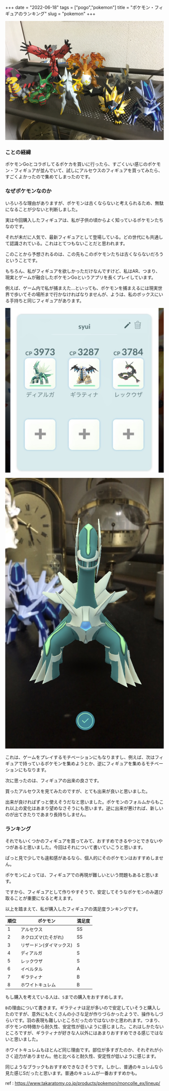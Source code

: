 +++
date = "2022-06-18"
tags = ["pogo","pokemon"]
title = "ポケモン・フィギュアのランキング"
slug = "pokemon"
+++

![](https://raw.githubusercontent.com/syui/img/master/other/pokemongo_card_20220618_0005.jpg)

### ことの経緯

ポケモンGoとコラボしてるポケカを買いに行ったら、すごくいい感じのポケモン・フィギュアが並んでいて、試しにアルセウスのフィギュアを買ってみたら、すごくよかったので集めてしまったのです。

### なぜポケモンなのか

いろいろな理由がありますが、ポケモンは古くならないと考えられるため、無駄になることが少ないと判断しました。

実は今回購入したフィギュアは、私が子供の頃からよく知っているポケモンたちなのです。

それが未だに人気で、最新フィギュアとして登場している。どの世代にも共通して認識されている。これはとてつもないことだと思われます。

このことから予想されるのは、この先もこのポケモンたちは古くならないだろうということです。

もちろん、私がフィギュアを欲しかっただけなんですけど、私はAR、つまり、現実とゲームが融合したポケモンGoというアプリを長くプレイしています。

例えば、ゲーム内で私が捕まえた...といっても、ポケモンを捕まえるには現実世界で歩いてその場所まで行かなければなりませんが、ようは、私のボックスにいる手持ちと同じフィギュアがあります。

![](https://raw.githubusercontent.com/syui/img/master/other/pokemongo_card_20220618_0006.jpg)

![](https://raw.githubusercontent.com/syui/img/master/other/pokemongo_card_20220618_0007.jpg)

これは、ゲームをプレイするモチベーションにもなりますし、例えば、次はフィギュアで持っているポケモンを集めようとか、逆にフィギュアを集めるモチベーションにもなります。

次に思ったのは、フィギュアの出来の良さです。

買ったアルセウスを見てみたのですが、とても出来が良いと思いました。

出来が良ければずっと使えそうだなと思いました。ポケモンのフォルムからもこれ以上の変化はあまり望めなさそうにも思います。逆に出来が悪ければ、新しいのが出てきたりであまり長持ちしません。

### ランキング

それでもいくつかのフィギュアを買ってみて、おすすめできるやつとできないやつがあると思いました。今回はそれについて書いていこうと思います。

ぱっと見で少しでも違和感があるなら、個人的にそのポケモンはおすすめしません。

ポケモンによっては、フィギュアでの再現が難しいという問題もあると思います。

ですから、フィギュアとして作りやすそうで、安定してそうなポケモンのみ選び取ることが重要になると考えます。

以上を踏まえて、私が購入したフィギュアの満足度ランキングです。

|順位|ポケモン|満足度|
|---|---|---|
|1|アルセウス|SS|
|2|ネクロズマ(たそがれ)|SS|
|3|リザードン(ダイマックス)|S|
|4|ディアルガ|S|
|5|レックウザ|S|
|6|イベルタル|A|
|7|ギラティナ|B|
|8|ホワイトキュレム|B|

もし購入を考えている人は、`S`までの購入をおすすめします。

`B`の理由について書きます。ギラティナは足が多いので安定していそうと購入したのですが、意外にもたくさんの小さな足が作りづらかったようで、操作もしづらいです。羽の表現も難しいところだったのではないかと思われます。つまり、ポケモンの特徴から耐久性、安定性が低いように感じました。これはしかたないところですが、ギラティナが好きな人以外にはあまりおすすめできる感じではないと思いました。

ホワイトキュレムもほとんど同じ理由です。部位が多すぎたのか、それぞれが小さく迫力がありません。他と比べると耐久性、安定性が低いように感じます。

同じようなブラックもおすすめできなさそうです。しかし、普通のキュレムなら見た感じSだったと思います。普通のキュレムが一番おすすめかも。

ref : https://www.takaratomy.co.jp/products/pokemon/moncolle_ex/lineup/
